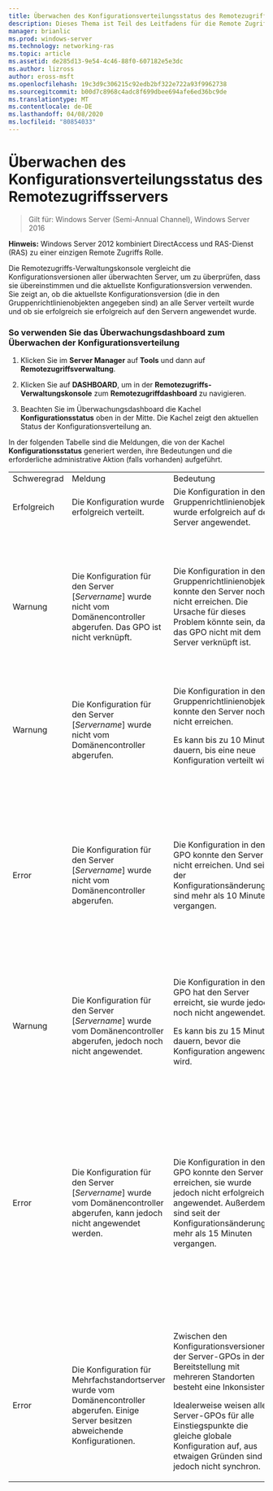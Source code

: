 ```yaml
---
title: Überwachen des Konfigurationsverteilungsstatus des Remotezugriffsservers
description: Dieses Thema ist Teil des Leitfadens für die Remote Zugriffs Überwachung und-Kontoführung in Windows Server 2016.
manager: brianlic
ms.prod: windows-server
ms.technology: networking-ras
ms.topic: article
ms.assetid: de285d13-9e54-4c46-88f0-607182e5e3dc
ms.author: lizross
author: eross-msft
ms.openlocfilehash: 19c3d9c306215c92edb2bf322e722a93f9962738
ms.sourcegitcommit: b00d7c8968c4adc8f699dbee694afe6ed36bc9de
ms.translationtype: MT
ms.contentlocale: de-DE
ms.lasthandoff: 04/08/2020
ms.locfileid: "80854033"
---
```

# <a name="monitor-the-configuration-distribution-status-of-the-remote-access-server"></a>Überwachen des Konfigurationsverteilungsstatus des Remotezugriffsservers

>Gilt für: Windows Server (Semi-Annual Channel), Windows Server 2016

**Hinweis:** Windows Server 2012 kombiniert DirectAccess und RAS-Dienst (RAS) zu einer einzigen Remote Zugriffs Rolle.  
  
Die Remotezugriffs-Verwaltungskonsole vergleicht die Konfigurationsversionen aller überwachten Server, um zu überprüfen, dass sie übereinstimmen und die aktuellste Konfigurationsversion verwenden. Sie zeigt an, ob die aktuellste Konfigurationsversion (die in den Gruppenrichtlinienobjekten angegeben sind) an alle Server verteilt wurde und ob sie erfolgreich sie erfolgreich auf den Servern angewendet wurde.  
  
### <a name="to-use-the-monitoring-dashboard-to-monitor-the-configuration-distribution"></a>So verwenden Sie das Überwachungsdashboard zum Überwachen der Konfigurationsverteilung  
  
1.  Klicken Sie im **Server Manager** auf **Tools** und dann auf **Remotezugriffsverwaltung**.  
  
2.  Klicken Sie auf **DASHBOARD**, um in der **Remotezugriffs-Verwaltungskonsole** zum **Remotezugriffdashboard** zu navigieren.  
  
3.  Beachten Sie im Überwachungsdashboard die Kachel **Konfigurationsstatus** oben in der Mitte. Die Kachel zeigt den aktuellen Status der Konfigurationsverteilung an.  
  
In der folgenden Tabelle sind die Meldungen, die von der Kachel **Konfigurationsstatus** generiert werden, ihre Bedeutungen und die erforderliche administrative Aktion (falls vorhanden) aufgeführt.  
  
|||||  
|-|-|-|-|  
|Schweregrad|Meldung|Bedeutung|Maßnahme|  
|Erfolgreich|Die Konfiguration wurde erfolgreich verteilt.|Die Konfiguration in dem Gruppenrichtlinienobjekt wurde erfolgreich auf dem Server angewendet.|Keine Aktion erforderlich.|  
|Warnung|Die Konfiguration für den Server [*Servername*] wurde nicht vom Domänencontroller abgerufen. Das GPO ist nicht verknüpft.|Die Konfiguration in dem Gruppenrichtlinienobjekt konnte den Server noch nicht erreichen. Die Ursache für dieses Problem könnte sein, dass das GPO nicht mit dem Server verknüpft ist.|Verknüpfen Sie das GPO mit einem Verwaltungsbereich, der auf den Server angewendet wird, oder exportieren Sie die Einstellungen in einem GPO-Bereitstellungsszenario aus der GPO-Bereitstellung und importieren Sie sie in die Produktions-GPO. Weitere Informationen zu staginggruppen Richtlinien Objekten finden Sie unter Verwalten von Remote Zugriffs-Gruppenrichtlinien Objekten **mit eingeschränkten Berechtigungen** in [Schritt-1-Plan-The-DirectAccess-Infrastructure](../../directaccess/single-server-advanced/Step-1-Plan-the-DirectAccess-Infrastructure.md). Informationen zu GPO-stagingschritten finden Sie unter Konfigurieren von Remote Zugriffs-Gruppenrichtlinien Objekten **mit eingeschränkten Berechtigungen** in [Schritt 1: Konfigurieren der DirectAccess-Infrastruktur](../../directaccess/single-server-advanced/Step-1-Configuring-DirectAccess-Infrastructure.md).|  
|Warnung|Die Konfiguration für den Server [*Servername*] wurde nicht vom Domänencontroller abgerufen.|Die Konfiguration in dem Gruppenrichtlinienobjekt konnte den Server noch nicht erreichen.<p>Es kann bis zu 10 Minuten dauern, bis eine neue Konfiguration verteilt wird.|Räumen Sie einen weiteren Zeitraum ein, damit die Richtlinien auf dem Server aktualisiert werden können.|  
|Error|Die Konfiguration für den Server [*Servername*] wurde nicht vom Domänencontroller abgerufen.|Die Konfiguration in dem GPO konnte den Server nicht erreichen. Und seit der Konfigurationsänderung sind mehr als 10 Minuten vergangen.|Diese Problem kann in einem der folgenden Szenarios auftreten:<p>-Der Server hat keine Verbindung mit der Domäne, um die Richtlinien zu aktualisieren. Sie können "gpupdate/force" auf dem Server ausführen, um eine Richtlinien Aktualisierung zu erzwingen.<br />-GPO-Replikation ist möglicherweise erforderlich, um die aktualisierte Konfiguration abzurufen.<br />-Der Active Directory Standort des RAS-Servers enthält keinen beschreibbaren Domänen Controller.<p>Warten Sie, bis die GPOs mit allen Domänencontrollern repliziert wurden, und verwenden Sie dann das Windows PowerShell-Cmdlet **Set-DAEntryPointDC**, um den Einstiegspunkt dem beschreibbaren Domänencontroller auf dem Remotezugriffsserver zuzuordnen.|  
|Warnung|Die Konfiguration für den Server [*Servername*] wurde vom Domänencontroller abgerufen, jedoch noch nicht angewendet.|Die Konfiguration in dem GPO hat den Server erreicht, sie wurde jedoch noch nicht angewendet.<p>Es kann bis zu 15 Minuten dauern, bevor die Konfiguration angewendet wird.|Räumen Sie einen weiteren Zeitraum ein, damit die Konfiguration vollständig auf dem Server angewendet werden kann.|  
|Error|Die Konfiguration für den Server [*Servername*] wurde vom Domänencontroller abgerufen, kann jedoch nicht angewendet werden.|Die Konfiguration in dem GPO konnte den Server erreichen, sie wurde jedoch nicht erfolgreich angewendet. Außerdem sind seit der Konfigurationsänderungen mehr als 15 Minuten vergangen.|Diese Problem kann in einem der folgenden Szenarios auftreten:<p>1. die Konfiguration wird zurzeit angewendet. Diese Meldung wird als Fehler angezeigt, da zum Abrufen der Konfiguration aus dem GPO möglicherweise ein längerer Zeitraum erforderlich war.<br />    Um diese mögliche Ursache zu bestätigen, verwenden Sie die **Aufgabenplanung** und navigieren Sie zu Microsoft\Windows\RemoteAccess, um zu prüfen, ob **RAConfigTask** aktuell ausgeführt wird.<br />2. Wenn **raconfigtask** zurzeit nicht ausgeführt wird, konnte die Konfiguration möglicherweise nicht auf den Server angewendet werden.<br />    Überprüfen Sie die **Ereignisanzeige** unter dem Remotezugriffsserver-Vorgangskanal, der sich unter \Anwendungs- und Dienstprotokolle\Microsoft\Windows\RemoteAccess-RemoteAccessServer befindet.<br />    Überprüfen Sie den **VORGANGSSTATUS** in der Remotezugriffs-Verwaltungskonsole auf Fehler. Weitere Informationen finden Sie unter [Überwachen des Betriebsstatus des Remotezugriffsservers und dessen Komponenten](Monitor-the-operations-status-of-the-Remote-Access-server-and-its-components.md).|  
|Error|Die Konfiguration für Mehrfachstandortserver wurde vom Domänencontroller abgerufen. Einige Server besitzen abweichende Konfigurationen.|Zwischen den Konfigurationsversionen der Server-GPOs in der Bereitstellung mit mehreren Standorten besteht eine Inkonsistenz.<p>Idealerweise weisen alle Server-GPOs für alle Einstiegspunkte die gleiche globale Konfiguration auf, aus etwaigen Gründen sind sie jedoch nicht synchron.|Das kann vorkommen, wenn durch eine Konfigurationsänderung ein Fehler auftritt und die Änderung nicht erfolgreich zurückgesetzt wird.<p>Sie sollten die GPOs aus einem Sicherungsstatus wiederherstellen, in dem alle Server-GPOs synchronisiert wurden. Informationen zu einem Skript, das Sie verwenden können, finden Sie unter [Sichern und Wiederherstellen der Remote Zugriffs Konfiguration](https://gallery.technet.microsoft.com/Back-up-and-Restore-Remote-e157e6a6).|  
  


